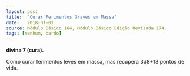 ```yaml
---
layout: post
title:  "Curar Ferimentos Graves em Massa"
date:   2018-01-01
source: Módulo Básico 164, Módulo Básico Edição Revisada 174.
tags: [nenhum, bardo]
---
```


**divina 7 (cura).**

Como curar ferimentos leves em massa, mas recupera 3d8+13 pontos de vida.
